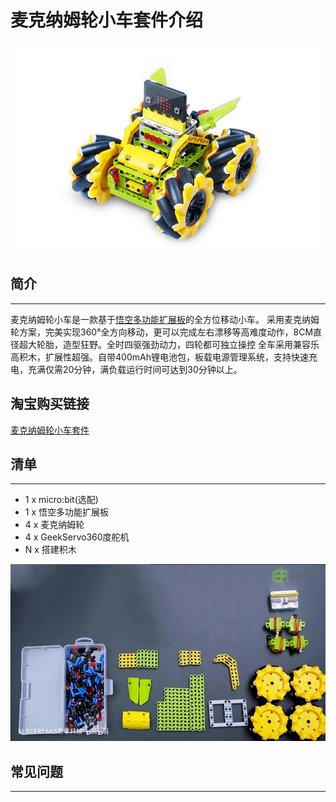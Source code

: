 # 麦克纳姆轮小车套件介绍

![](./images/Mecanum_wheel_car_kit_01.jpg)

## 简介
---
麦克纳姆轮小车是一款基于[悟空多功能扩展板](http://www.elecfreaks.com/learn-cn/microbitExtensionModule/wukong.html)的全方位移动小车。
采用麦克纳姆轮方案，完美实现360°全方向移动，更可以完成左右漂移等高难度动作，8CM直径超大轮胎，造型狂野。全时四驱强劲动力，四轮都可独立操控
全车采用兼容乐高积木，扩展性超强。自带400mAh锂电池包，板载电源管理系统，支持快速充电，充满仅需20分钟，满负载运行时间可达到30分钟以上。 

## 淘宝购买链接
[麦克纳姆轮小车套件](https://item.taobao.com/item.htm?ft=t&id=604443327840)

## 清单
---
- 1 x micro:bit(选配)
- 1 x 悟空多功能扩展板
- 4 x 麦克纳姆轮
- 4 x GeekServo360度舵机
- N x 搭建积木


![](./images/Mecanum_wheel_car_kit_02.jpg)


## 常见问题
---

